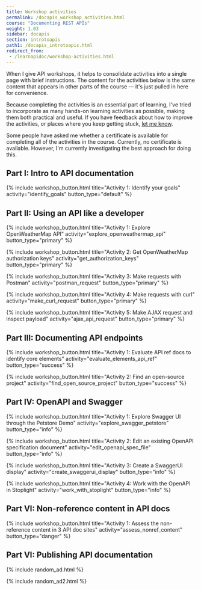```yaml
---
title: Workshop activities
permalink: /docapis_workshop_activities.html
course: "Documenting REST APIs"
weight: 1.03
sidebar: docapis
section: introtoapis
path1: /docapis_introtoapis.html
redirect_from:
 - /learnapidoc/workshop-activities.html
---
```


When I give API workshops, it helps to consolidate activities into a single page with brief instructions. The content for the activities below is the same content that appears in other parts of the course &mdash; it's just pulled in here for convenience.

Because completing the activities is an essential part of learning, I've tried to incorporate as many hands-on learning activities as possible, making them both practical and useful. If you have feedback about how to improve the activities, or places where you keep getting stuck, [let me know](contact.html).

Some people have asked me whether a certificate is available for completing all of the activities in the course. Currently, no certificate is available. However, I'm currently investigating the best approach for doing this.

## Part I: Intro to API documentation

{% include workshop_button.html title="Activity 1: Identify your goals" activity="identify_goals" button_type="default" %}

## Part II: Using an API like a developer

{% include workshop_button.html title="Activity 1: Explore OpenWeatherMap API" activity="explore_openweathermap_api" button_type="primary" %}

{% include workshop_button.html title="Activity 2: Get OpenWeatherMap authorization keys" activity="get_authorization_keys" button_type="primary" %}

{% include workshop_button.html title="Activity 3: Make requests with Postman" activity="postman_request" button_type="primary" %}

{% include workshop_button.html title="Activity 4: Make requests with curl" activity="make_curl_request" button_type="primary" %}

{% include workshop_button.html title="Activity 5: Make AJAX request and inspect payload" activity="ajax_api_request" button_type="primary" %}

## Part III: Documenting API endpoints

{% include workshop_button.html title="Activity 1: Evaluate API ref docs to identify core elements" activity="evaluate_elements_api_ref" button_type="success" %}

{% include workshop_button.html title="Activity 2: Find an open-source project" activity="find_open_source_project" button_type="success" %}

## Part IV: OpenAPI and Swagger

{% include workshop_button.html title="Activity 1: Explore Swagger UI through the Petstore Demo" activity="explore_swagger_petstore" button_type="info" %}

{% include workshop_button.html title="Activity 2: Edit an existing OpenAPI specification document" activity="edit_openapi_spec_file" button_type="info" %}

{% include workshop_button.html title="Activity 3: Create a SwaggerUI display" activity="create_swaggerui_display" button_type="info" %}

{% include workshop_button.html title="Activity 4: Work with the OpenAPI in Stoplight" activity="work_with_stoplight" button_type="info" %}

## Part VI: Non-reference content in API docs

{% include workshop_button.html title="Activity 1: Assess the non-reference content in 3 API doc sites" activity="assess_nonref_content" button_type="danger" %}



## Part VI: Publishing API documentation

{% include random_ad.html %}

{% include random_ad2.html %}
